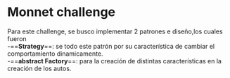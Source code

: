 # Monnet challenge #  

Para este challenge, se busco implementar 2 patrones e diseño,los cuales fueron  
-==**Strategy**==: se todo este patrón por su característica de cambiar el comportamiento dinamicamente.  
-==**abstract Factory**==: para la creación de distintas características en la creación de los autos.